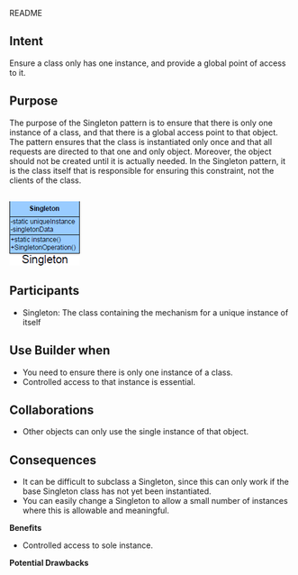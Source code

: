 README

## Intent ##
Ensure a class only has one instance, and provide a global point of access to it.

## Purpose ##

The purpose of the Singleton pattern is to ensure that there is only one instance of a class, and that there is a global access point to that object. The pattern ensures that the class is instantiated only once and that all requests are directed to that one and only object. Moreover, the object should not be created until it is actually needed. In the Singleton pattern, it is the class itself that is responsible for ensuring this constraint, not the clients of the class.

##
![alt text](./Images/Singleton-1.md.png "Singleton")
##

## Participants ##

+	Singleton: The class containing the mechanism for a unique instance of itself

## Use Builder when ##

+	You need to ensure there is only one instance of a class.
+	Controlled access to that instance is essential.

## Collaborations ##
+	Other objects can only use the single instance of that object.

## Consequences ##

+	It can be difficult to subclass a Singleton, since this can only work if the base Singleton class has not yet been instantiated.
+	 You can easily change a Singleton to allow a small number of instances where this is allowable and meaningful.

**Benefits**
+	Controlled access to sole instance.

**Potential Drawbacks**

